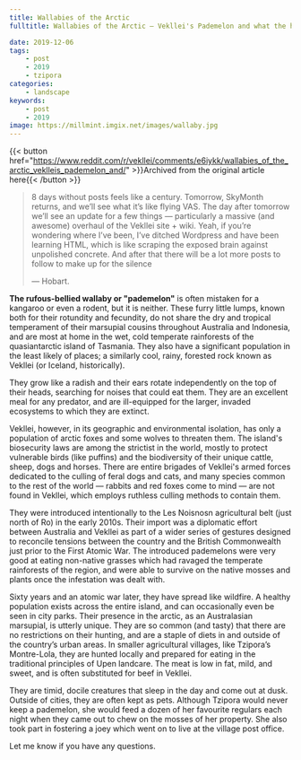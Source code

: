 ```yaml
---
title: Wallabies of the Arctic
fulltitle: Wallabies of the Arctic — Vekllei's Pademelon and what the hell it's doing there

date: 2019-12-06
tags:
    - post
    - 2019
    - tzipora
categories:
    - landscape
keywords:
    - post
    - 2019
image: https://millmint.imgix.net/images/wallaby.jpg
---
```

{{< button href="https://www.reddit.com/r/vekllei/comments/e6iykk/wallabies_of_the_arctic_veklleis_pademelon_and/" >}}Archived from the original article here{{< /button >}}

>8 days without posts feels like a century. Tomorrow, SkyMonth returns, and we’ll see what it’s like flying VAS. The day after tomorrow we’ll see an update for a few things — particularly a massive (and awesome) overhaul of the Vekllei site + wiki. Yeah, if you’re wondering where I’ve been, I’ve ditched Wordpress and have been learning HTML, which is like scraping the exposed brain against unpolished concrete. And after that there will be a lot more posts to follow to make up for the silence
>
>— Hobart.

**The rufous-bellied wallaby or "pademelon"** is often mistaken for a kangaroo or even a rodent, but it is neither. These furry little lumps, known both for their rotundity and fecundity, do not share the dry and tropical temperament of their marsupial cousins throughout Australia and Indonesia, and are most at home in the wet, cold temperate rainforests of the quasiantarctic island of Tasmania. They also have a significant population in the least likely of places; a similarly cool, rainy, forested rock known as Vekllei (or Iceland, historically).

They grow like a radish and their ears rotate independently on the top of their heads, searching for noises that could eat them. They are an excellent meal for any predator, and are ill-equipped for the larger, invaded ecosystems to which they are extinct.

Vekllei, however, in its geographic and environmental isolation, has only a population of arctic foxes and some wolves to threaten them. The island's biosecurity laws are among the strictist in the world, mostly to protect vulnerable birds (like puffins) and the biodiversity of their unique cattle, sheep, dogs and horses. There are entire brigades of Vekllei's armed forces dedicated to the culling of feral dogs and cats, and many species common to the rest of the world — rabbits and red foxes come to mind — are not found in Vekllei, which employs ruthless culling methods to contain them.

They were introduced intentionally to the Les Noisnosn agricultural belt (just north of Ro) in the early 2010s. Their import was a diplomatic effort between Australia and Vekllei as part of a wider series of gestures designed to reconcile tensions between the country and the British Commonwealth just prior to the First Atomic War. The introduced pademelons were very good at eating non-native grasses which had ravaged the temperate rainforests of the region, and were able to survive on the native mosses and plants once the infestation was dealt with.

Sixty years and an atomic war later, they have spread like wildfire. A healthy population exists across the entire island, and can occasionally even be seen in city parks. Their presence in the arctic, as an Australasian marsupial, is utterly unique. They are so common (and tasty) that there are no restrictions on their hunting, and are a staple of diets in and outside of the country’s urban areas. In smaller agricultural villages, like Tzipora’s Montre-Lola, they are hunted locally and prepared for eating in the traditional principles of Upen landcare. The meat is low in fat, mild, and sweet, and is often substituted for beef in Vekllei.

They are timid, docile creatures that sleep in the day and come out at dusk. Outside of cities, they are often kept as pets. Although Tzipora would never keep a pademelon, she would feed a dozen of her favourite regulars each night when they came out to chew on the mosses of her property. She also took part in fostering a joey which went on to live at the village post office.

Let me know if you have any questions.
